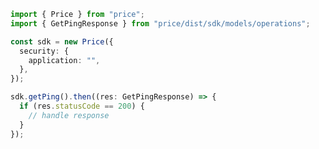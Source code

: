 <!-- Start SDK Example Usage -->


```typescript
import { Price } from "price";
import { GetPingResponse } from "price/dist/sdk/models/operations";

const sdk = new Price({
  security: {
    application: "",
  },
});

sdk.getPing().then((res: GetPingResponse) => {
  if (res.statusCode == 200) {
    // handle response
  }
});
```
<!-- End SDK Example Usage -->
